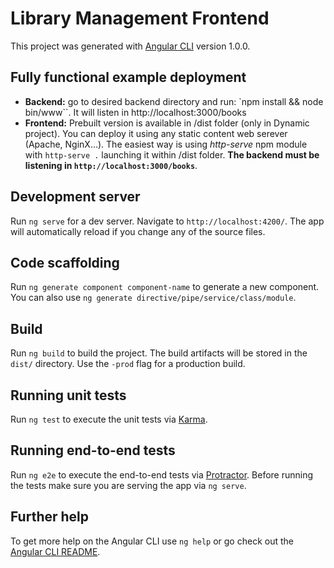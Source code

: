 # Library Management Frontend

This project was generated with [Angular CLI](https://github.com/angular/angular-cli) version 1.0.0.

## Fully functional example deployment

* **Backend:** go to desired backend directory and run: `npm install && node bin/www``. It will listen in http://localhost:3000/books
* **Frontend:** Prebuilt version is available in /dist folder (only in Dynamic project). You can deploy it using any static content web serever (Apache, NginX…). The easiest way is using *http-serve* npm module with `http-serve .` launching it within /dist folder. **The backend must be listening in `http://localhost:3000/books`**. 

## Development server

Run `ng serve` for a dev server. Navigate to `http://localhost:4200/`. The app will automatically reload if you change any of the source files.

## Code scaffolding

Run `ng generate component component-name` to generate a new component. You can also use `ng generate directive/pipe/service/class/module`.

## Build

Run `ng build` to build the project. The build artifacts will be stored in the `dist/` directory. Use the `-prod` flag for a production build.

## Running unit tests

Run `ng test` to execute the unit tests via [Karma](https://karma-runner.github.io).

## Running end-to-end tests

Run `ng e2e` to execute the end-to-end tests via [Protractor](http://www.protractortest.org/).
Before running the tests make sure you are serving the app via `ng serve`.

## Further help

To get more help on the Angular CLI use `ng help` or go check out the [Angular CLI README](https://github.com/angular/angular-cli/blob/master/README.md).
